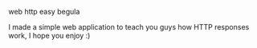 web http easy begula

I made a simple web application to teach you guys how HTTP responses work, I hope you enjoy :)
